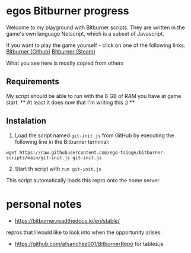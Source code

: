 # egos Bitburner progress

Welcome to my playground with Bitburner scripts. They are written in the game's own language Netscript, which is a subset of Javascript. 

If you want to play the game yourself - click on one of the following links.
[Bitburner (Github)](https://danielyxie.github.io/bitburner/) 
[Bitburner (Steam)](https://store.steampowered.com/app/1812820/Bitburner/)

What you see here is mostly copied from others

## Requirements

My script should be able to run with the 8 GB of RAM you have at game start. ** At least it does now that I'm writing this :) **

## Instalation

1. Load the script named `git-init.js` from GitHub by executing the following line in the Bitburner terminal:

`wget https://raw.githubusercontent.com/ego-tsioge/bitburner-scripts/main/git-init.js git-init.js`

2. Start th script with `run git-init.js` 

This script automatically loads this repro onto the home server.

# personal notes

* https://bitburner.readthedocs.io/en/stable/

repros that I would like to look into when the opportunity arises:
* https://github.com/afsanchez001/BitburnerRepo for tables.js
